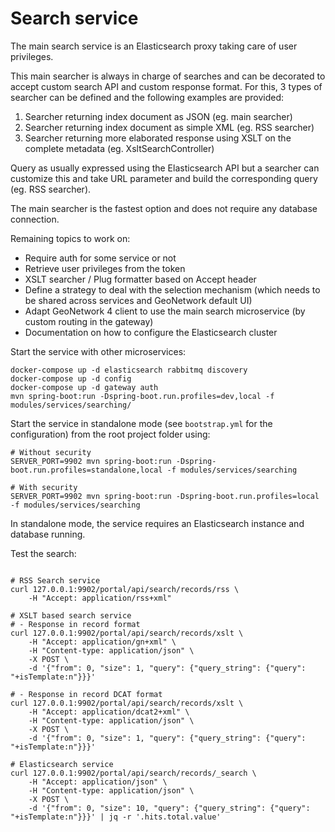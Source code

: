 # Search service

The main search service is an Elasticsearch proxy taking care of user privileges.

This main searcher is always in charge of searches and can be decorated to accept custom search API and custom response format. For this, 3 types of searcher can be defined and the following examples are provided:

1. Searcher returning index document as JSON (eg. main searcher)
1. Searcher returning index document as simple XML (eg. RSS searcher)
1. Searcher returning more elaborated response using XSLT on the complete metadata (eg. XsltSearchController)

Query as usually expressed using the Elasticsearch API but a searcher can customize this and take URL parameter and build the corresponding query (eg. RSS searcher).

The main searcher is the fastest option and does not require any database connection.


Remaining topics to work on:
* Require auth for some service or not 
* Retrieve user privileges from the token
* XSLT searcher / Plug formatter based on Accept header
* Define a strategy to deal with the selection mechanism (which needs to be shared across services and GeoNetwork default UI) 
* Adapt GeoNetwork 4 client to use the main search microservice (by custom routing in the gateway)
* Documentation on how to configure the Elasticsearch cluster 


Start the service with other microservices:
```shell script
docker-compose up -d elasticsearch rabbitmq discovery 
docker-compose up -d config
docker-compose up -d gateway auth
mvn spring-boot:run -Dspring-boot.run.profiles=dev,local -f modules/services/searching/
```


Start the service in standalone mode (see `bootstrap.yml` for the configuration) from the root project folder using:
```shell script
# Without security
SERVER_PORT=9902 mvn spring-boot:run -Dspring-boot.run.profiles=standalone,local -f modules/services/searching

# With security
SERVER_PORT=9902 mvn spring-boot:run -Dspring-boot.run.profiles=local -f modules/services/searching
```
In standalone mode, the service requires an Elasticsearch instance and database running.



Test the search:
```shell script

# RSS Search service 
curl 127.0.0.1:9902/portal/api/search/records/rss \
    -H "Accept: application/rss+xml"

# XSLT based search service 
# - Response in record format
curl 127.0.0.1:9902/portal/api/search/records/xslt \
    -H "Accept: application/gn+xml" \
    -H "Content-type: application/json" \
    -X POST \
    -d '{"from": 0, "size": 1, "query": {"query_string": {"query": "+isTemplate:n"}}}'

# - Response in record DCAT format
curl 127.0.0.1:9902/portal/api/search/records/xslt \
    -H "Accept: application/dcat2+xml" \
    -H "Content-type: application/json" \
    -X POST \
    -d '{"from": 0, "size": 1, "query": {"query_string": {"query": "+isTemplate:n"}}}'

# Elasticsearch service
curl 127.0.0.1:9902/portal/api/search/records/_search \
    -H "Accept: application/json" \
    -H "Content-type: application/json" \
    -X POST \
    -d '{"from": 0, "size": 10, "query": {"query_string": {"query": "+isTemplate:n"}}}' | jq -r '.hits.total.value'
```